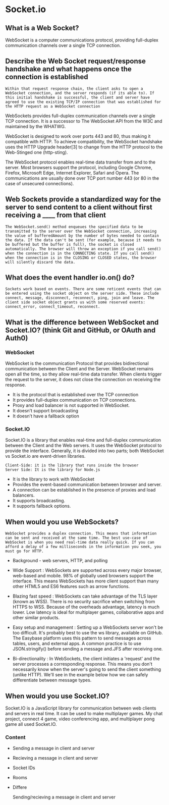 # Socket.io

## What is a Web Socket?

WebSocket is a computer communications protocol, providing full-duplex communication channels over a single TCP connection.

## Describe the Web Socket request/response handshake and what happens once the connection is established

    Within that request response chain, the client asks to open a WebSocket connection, and the server responds (if its able to). If this initial handshake is successful, the client and server have agreed to use the existing TCP/IP connection that was established for the HTTP request as a WebSocket connection

WebSockets provides full-duplex communication channels over a single TCP connection. It is a successor to The WebSocket API from the W3C and maintained by the WHATWG.

WebSocket is designed to work over ports 443 and 80, thus making it compatible with HTTP. To achieve compatibility, the WebSocket handshake uses the HTTP Upgrade header[3] to change from the HTTP protocol to the Web-Stinged one (http-sting).

The WebSocket protocol enables real-time data transfer from and to the server. Most browsers support the protocol, including Google Chrome, Firefox, Microsoft Edge, Internet Explorer, Safari and Opera. The communications are usually done over TCP port number 443 (or 80 in the case of unsecured connections).

## Web Sockets provide a standardized way for the server to send content to a client without first receiving a ____ from that client

    The WebSocket.send() method enqueues the specified data to be transmitted to the server over the WebSocket connection, increasing the value of bufferedAmount by the number of bytes needed to contain the data. If the data can't be sent (for example, because it needs to be buffered but the buffer is full), the socket is closed automatically. The browser will throw an exception if you call send() when the connection is in the CONNECTING state. If you call send() when the connection is in the CLOSING or CLOSED states, the browser will silently discard the data.

## What does the event handler io.on() do?

    Sockets work based on events. There are some reticent events that can be entered using the socket object on the server side. These include connect, message, disconnect, reconnect, ping, join and leave. The client side socket object grants us with some reserved events: connect_error, connect_timeout, reconnect.

## What is the difference between WebSocket and Socket.IO? (think Git and GitHub, or OAuth and Auth0)

### WebSocket

 WebSocket is the communication Protocol that provides bidirectional communication between the Client and the Server. WebSocket remains open all the time, so they allow real-time data transfer. When clients trigger the request to the server, it does not close the connection on receiving the response.

- It is the protocol that is established over the TCP connection
- It provides full-duplex communication on TCP connections.
- Proxy and load balancer is not supported in WebSocket.
- It doesn’t support broadcasting
- It doesn’t have a fallback option

### Socket.IO

Socket.IO is a library that enables real-time and full-duplex communication between the Client and the Web servers. It uses the WebSocket protocol to provide the interface. Generally, it is divided into two parts; both WebSocket vs Socket.io are event-driven libraries.

    Client-Side: it is the library that runs inside the browser
    Server Side: It is the library for Node.js

- It is the library to work with WebSocket
- Provides the event-based communication between browser and server.
- A connection can be established in the presence of proxies and load balancers.
- It supports broadcasting.
- It supports fallback options.

## When would you use WebSockets?

    WebSocket provides a duplex connection. This means that information can be sent and received at the same time. The best use-case of WebSocket is when you need real-time data really quick. If you can afford a delay of a few milliseconds in the information you seek, you must go for HTTP.

- Background - web servers, HTTP, and polling
- Wide Support : WebSockets are supported across every major browser, web-based and mobile. 98% of globally used browsers support the interface. This means WebSockets has more client support than many other HTML5 and ES6 features such as arrow functions.

- Blazing fast speed : WebSockets can take advantage of the TLS layer (known as WSS). There is no security sacrifice when switching from HTTPS to WSS. Because of the overheads advantage, latency is much lower. Low latency is ideal for multiplayer games, collaborative apps and other similar products.

- Easy setup and management : Setting up a WebSockets server won't be too difficult. It's probably best to use the ws library, available on GitHub. The Easybase platform uses this pattern to send messages across tables, users, and external apps. A common practice is to use JSON.stringify() before sending a message and.JFS after receiving one.

- Bi-directionality : In WebSockets, the client initiates a 'request' and the server processes a corresponding response. This means you don't necessarily know when the server's going to send the client something (unlike HTTP). We'll see in the example below how we can safely differentiate between message types.

## When would you use Socket.IO?

Socket.IO is a JavaScript library for communication between web clients and servers in real time. It can be used to make multiplayer games. My chat project, connect 4 game, video conferencing app, and multiplayer pong game all used Socket.IO.

### Content

- Sending a message in client and server
- Recieving a message in client and server
- Socket IDs
- Rooms
- Differe

    Sending/recieving a message in client and server
